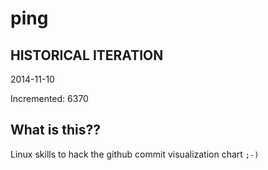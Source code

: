 # ping

## HISTORICAL ITERATION
2014-11-10

Incremented: 6370

## What is this?? 
Linux skills to hack the github commit visualization chart `;-)`
